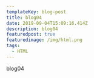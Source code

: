 ```yaml
---
templateKey: blog-post
title: blog04
date: 2019-09-04T15:09:16.414Z
description: blog04
featuredpost: true
featuredimage: /img/html.png
tags:
  - HTML
---
```

blog04
